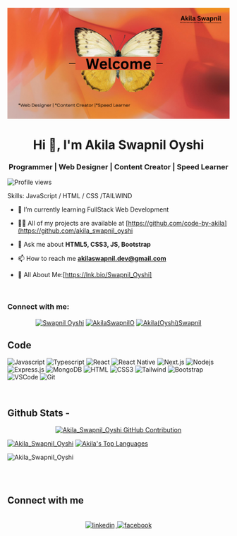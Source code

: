 ![I am Akila](https://github.com/code-by-akila/akila_swapnil_oyshi/blob/main/githubbannerF.png)
<h1 align="center">Hi 👋, I'm Akila Swapnil Oyshi</h1>
<h3 align="center">Programmer | Web Designer | Content Creator | Speed Learner</h3
<div align="center">
  
![Profile views](https://komarev.com/ghpvc/?username=code-by-akila&color=red)

Skills: JavaScript / HTML / CSS /TAILWIND

</div>

- 🔭 I’m currently learning FullStack Web Development

- 👨‍💻 All of my projects are available at [https://github.com/code-by-akila](https://github.com/akila_swapnil_oyshi

- 💬 Ask me about **HTML5, CSS3, JS, Bootstrap**

- 📫 How to reach me **akilaswapnil.dev@gmail.com** 

- 📄 All About Me:[https://lnk.bio/Swapnil_Oyshi]
<br>

<h3 align="left">Connect with me:</h3>

<p align="center">
<a href="https://fb.com/Swapnil Oyshi" target="blank"><img align="center" src="https://raw.githubusercontent.com/rahuldkjain/github-profile-readme-generator/master/src/images/icons/Social/facebook.svg" alt="Swapnil Oyshi" height="30" width="40" /></a>
<a href="https://twitter.com/AkilaSwapnilO" target="blank"><img align="center" src="https://raw.githubusercontent.com/rahuldkjain/github-profile-readme-generator/master/src/images/icons/Social/twitter.svg" alt="AkilaSwapnilO" height="30" width="40" /></a>
<a href="https://linkedin.com/in/[  ](https://www.linkedin.com/in/akila-swapnil-81916935a/overlay/about-this-profile/?lipi=urn%3Ali%3Apage%3Ad_flagship3_profile_view_base%3B1B5oFf4nQ56Z%2B%2BFSWJeGKA%3D%3D)" target="blank"><img align="center" src="https://raw.githubusercontent.com/rahuldkjain/github-profile-readme-generator/master/src/images/icons/Social/linked-in-alt.svg" alt="Akila(Oyshi)Swapnil" height="30" width="40" /></a>
</p>

## Code

![Javascript](https://img.shields.io/badge/Javascript-F0DB4F?style=for-the-badge&labelColor=black&logo=javascript&logoColor=F0DB4F)
![Typescript](https://img.shields.io/badge/Typescript-007acc?style=for-the-badge&labelColor=black&logo=typescript&logoColor=007acc)
![React](https://img.shields.io/badge/-React-61DBFB?style=for-the-badge&labelColor=black&logo=react&logoColor=61DBFB)
![React Native](https://img.shields.io/badge/React_Native-20232A?style=for-the-badge&logo=react&logoColor=61DAFB)
![Next.js](https://img.shields.io/badge/next.js-000000?style=for-the-badge&logo=nextdotjs&logoColor=white)
![Nodejs](https://img.shields.io/badge/Nodejs-3C873A?style=for-the-badge&labelColor=black&logo=node.js&logoColor=3C873A)
![Express.js](https://img.shields.io/badge/Express.js-000000?style=for-the-badge&logo=express&logoColor=white)
![MongoDB](https://img.shields.io/badge/MongoDB-4EA94B?style=for-the-badge&logo=mongodb&logoColor=white)
![HTML](https://img.shields.io/badge/HTML5-E34F26?style=for-the-badge&logo=html5&logoColor=white)
![CSS3](https://img.shields.io/badge/CSS3-1572B6?style=for-the-badge&logo=css3&logoColor=white)
![Tailwind](https://img.shields.io/badge/Tailwind_CSS-092749?style=for-the-badge&logo=tailwindcss&logoColor=06B6D4&labelColor=000000)
![Bootstrap](https://img.shields.io/badge/Bootstrap-563D7C?style=for-the-badge&logo=bootstrap&logoColor=white)
![VSCode](https://img.shields.io/badge/Visual_Studio-0078d7?style=for-the-badge&logo=visual%20studio&logoColor=white)
![Git](https://img.shields.io/badge/Git-F05032?style=for-the-badge&logo=git&logoColor=white)

<br/>

## Github Stats -

<p align="center">
  <a href="https://(https://github.com/code-by-akila)">
    <img src="https://github-profile-summary-cards.vercel.app/api/cards/profile-details?username=code-by-akila&theme=radical" alt="Akila_Swapnil_Oyshi GitHub Contribution"/>
  </a>
</p>

<a> 
    <a href="https://github.com/code-by-akila"><img alt="Akila_Swapnil_Oyshi" src="https://denvercoder1-github-readme-stats.vercel.app/api?username=code-by-akila&show_icons=true&count_private=true&theme=react&border_color=7F3FBF&bg_color=0D1117&title_color=F85D7F&icon_color=F8D866" height="192px" width="49.5%"/></a>
  <a href="https://github.com/code-by-akila"><img alt="Akila's Top Languages" src="https://denvercoder1-github-readme-stats.vercel.app/api/top-langs/?username=code-by-akila&langs_count=8&layout=compact&theme=react&border_color=7F3FBF&bg_color=0D1117&title_color=F85D7F&icon_color=F8D866" height="192px" width="49.5%"/></a>
  <br/>
</a>

![Akila_Swapnil_Oyshi](https://github-readme-activity-graph.vercel.app/graph?username=code-by-akila&custom_title=Akila's%20GitHub%20Activity%20Graph&bg_color=0D1117&color=7F3FBF&line=7F3FBF&point=7F3FBF&area_color=FFFFFF&title_color=FFFFFF&area=true)

<br/>

<br/>

## Connect with me

<div align="center">
<br/>
<a href="https://twitter.com/AkilaSwapnilO" target="_blank"
<img src=https://img.shields.io/badge/twitter-%2300acee.svg?&style=for-the-badge&logo=twitter&logoColor=white alt=twitter style="margin-bottom: 5px; margin-right: 2px;" />
</a>
<a href="https://www.linkedin.com/in/Akila(Oyshi)Swapnil/" target="_blank">
<img src=https://img.shields.io/badge/linkedin-%231E77B5.svg?&style=for-the-badge&logo=linkedin&logoColor=white alt=linkedin style="margin-bottom: 5px; margin-right: 2px;" />
</a>
<a href="https://www.facebook.com/Swapnil_Oyshi" target="_blank">
<img src=https://img.shields.io/badge/facebook-%232E87FB.svg?&style=for-the-badge&logo=facebook&logoColor=white alt=facebook style="margin-bottom: 5px; margin-right: 2px;" />
</a>  
</div>
